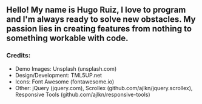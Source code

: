 ## Hello! My name is Hugo Ruiz, I love to program and I'm always ready to solve new obstacles. My passion lies in creating features from nothing to something workable with code.


### Credits:
* Demo Images: Unsplash (unsplash.com)
* Design/Development: TML5UP.net
* Icons: Font Awesome (fontawesome.io)
* Other: jQuery (jquery.com), Scrollex (github.com/ajlkn/jquery.scrollex),
Responsive Tools (github.com/ajlkn/responsive-tools)
